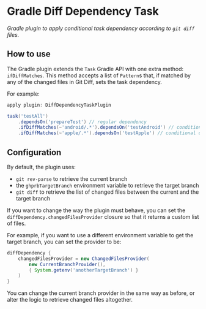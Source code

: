 Gradle Diff Dependency Task
===========================

_Gradle plugin to apply conditional task dependency according to `git diff` files._

## How to use

The Gradle plugin extends the `Task` Gradle API with one extra method: `ifDiffMatches`.
This method accepts a list of `Pattern`s that, if matched by any of the changed files in Git Diff, sets the task 
dependency.

For example:

```gradle
apply plugin: DiffDependencyTaskPlugin

task('testAll')
    .dependsOn('prepareTest') // regular dependency                       
    .ifDiffMatches(~'android/.*').dependsOn('testAndroid') // conditional dependency
    .ifDiffMatches(~'apple/.*').dependsOn('testApple') // conditional dependency
```

## Configuration

By default, the plugin uses:

* `git rev-parse` to retrieve the current branch
* the `ghprbTargetBranch` environment variable to retrieve the target branch
* `git diff` to retrieve the list of changed files between the current and the target branch

If you want to change the way the plugin must behave, you can set the `diffDependency.changedFilesProvider` closure
so that it returns a custom list of files.

For example, if you want to use a different environment variable to get the target branch, you can set the provider
to be:

```gradle
diffDependency {
    changedFilesProvider = new ChangedFilesProvider(
        new CurrentBranchProvider(), 
        { System.getenv('anotherTargetBranch') }
    )
}
```

You can change the current branch provider in the same way as before, or alter the logic to retrieve changed files 
altogether.
